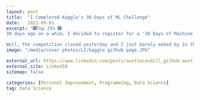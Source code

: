 ```yaml
---
layout: post
title:  "I Completed Kaggle's 30 Days of ML Challenge"
date:   2021-09-01
excerpt: "🎆Top 25% 🎆
30 days ago on a whim, I decided to register for a '30 Days of Machine Learning' competition having absolutely no experience in Machine Learning and very little experience with #Python.

Well, the competition closed yesterday and I just barely eeked by in the top 25% of the rankings out of over 7500+ submissions!"
image: "/media/cover photos/LI/kaggle github page.JPG"

external_url: https://www.linkedin.com/posts/austincaudill_github-austincaudill2021-30-days-of-ml-challenge-activity-6838855101029904384-3aPN
external_site: LinkedIN
sitemap: false

categories: [Personal Improvement, Programming, Data Science]
tag: Data Science
---
```

